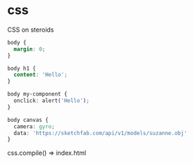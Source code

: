 # css
CSS on steroids

```css
body {
  margin: 0;
}

body h1 {
  content: 'Hello';
}

body my-component {
  onclick: alert('Hello');
}

body canvas {
  camera: gyro;
  data: 'https://sketchfab.com/api/v1/models/suzanne.obj'
}
```

css.compile() => index.html
